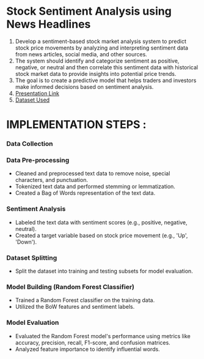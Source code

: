 # Stock Sentiment Analysis using News Headlines

1. Develop a sentiment-based stock market analysis system to predict stock price movements by analyzing and interpreting sentiment data from news articles, social media, and other sources.
2. The system should identify and categorize sentiment as positive, negative, or neutral and then correlate this sentiment data with historical stock market data to provide insights into potential price trends.
3. The goal is to create a predictive model that helps traders and investors make informed decisions based on sentiment analysis.
4. [Presentation Link](https://docs.google.com/presentation/d/1LBmARgbd_I-7k4FbuzoT4gE_axkdfUrc-txeirvlaoY/edit?usp=sharing)
5. [Dataset Used](https://drive.google.com/file/d/1TofKCCkTKKDeXtHvyw4GT-N3DiyPcvyq/view?usp=sharing)

# IMPLEMENTATION STEPS :

### Data Collection

### Data Pre-processing

- Cleaned and preprocessed text data to remove noise, special characters, and punctuation.
- Tokenized text data and performed stemming or lemmatization.
- Created a Bag of Words representation of the text data.

### Sentiment Analysis

- Labeled the text data with sentiment scores (e.g., positive, negative, neutral).
- Created a target variable based on stock price movement (e.g., 'Up', 'Down').

### Dataset Splitting

- Split the dataset into training and testing subsets for model evaluation.

### Model Building (Random Forest Classifier)

- Trained a Random Forest classifier on the training data.
- Utilized the BoW features and sentiment labels.

### Model Evaluation

- Evaluated the Random Forest model's performance using metrics like accuracy, precision, recall, F1-score, and confusion matrices.
- Analyzed feature importance to identify influential words.
